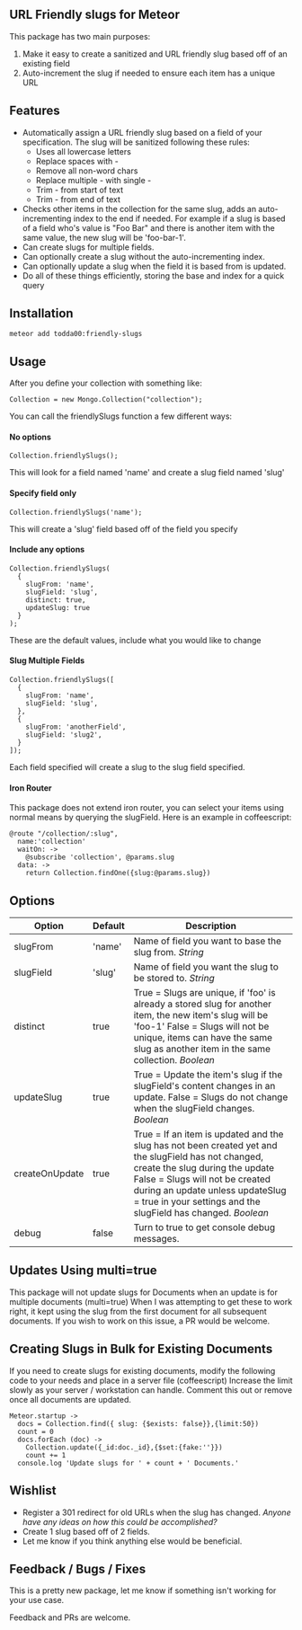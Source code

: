 URL Friendly slugs for Meteor
------------------------
This package has two main purposes:

1. Make it easy to create a sanitized and URL friendly slug based off of an existing field
2. Auto-increment the slug if needed to ensure each item has a unique URL

Features
------------------------
- Automatically assign a URL friendly slug based on a field of your specification. The slug will be sanitized following these rules:
  - Uses all lowercase letters
  - Replace spaces with -
  - Remove all non-word chars
  - Replace multiple - with single -
  - Trim - from start of text
  - Trim - from end of text
- Checks other items in the collection for the same slug, adds an auto-incrementing index to the end if needed. For example if a slug is based of a field who's value is "Foo Bar" and there is another item with the same value, the new slug will be 'foo-bar-1'.
- Can create slugs for multiple fields.
- Can optionally create a slug without the auto-incrementing index.
- Can optionally update a slug when the field it is based from is updated.
- Do all of these things efficiently, storing the base and index for a quick query

Installation
------------------------
```
meteor add todda00:friendly-slugs
```

Usage
------------------------

After you define your collection with something like:
```
Collection = new Mongo.Collection("collection");
```

You can call the friendlySlugs function a few different ways:

#### No options
```
Collection.friendlySlugs();
```
This will look for a field named 'name' and create a slug field named 'slug'

#### Specify field only
```
Collection.friendlySlugs('name');
```
This will create a 'slug' field based off of the field you specify

#### Include any options
```
Collection.friendlySlugs(
  {
    slugFrom: 'name',
    slugField: 'slug',
    distinct: true,
    updateSlug: true
  }
);
```
These are the default values, include what you would like to change

#### Slug Multiple Fields
```
Collection.friendlySlugs([
  {
    slugFrom: 'name',
    slugField: 'slug',
  },
  {
    slugFrom: 'anotherField',
    slugField: 'slug2',
  }
]);
```
Each field specified will create a slug to the slug field specified.

#### Iron Router
This package does not extend iron router, you can select your items using normal means by querying the slugField. Here is an example in coffeescript:
```
@route "/collection/:slug",
  name:'collection'
  waitOn: ->
    @subscribe 'collection', @params.slug
  data: ->
    return Collection.findOne({slug:@params.slug})
```

Options
------------------------

Option | Default | Description
--- | --- | ---
slugFrom | 'name' | Name of field you want to base the slug from. *String*
slugField | 'slug' | Name of field you want the slug to be stored to. *String*
distinct | true |  True = Slugs are unique, if 'foo' is already a stored slug for another item, the new item's slug will be 'foo-1' False = Slugs will not be unique, items can have the same slug as another item in the same collection. *Boolean*
updateSlug | true | True = Update the item's slug if the slugField's content changes in an update. False = Slugs do not change when the slugField changes. *Boolean*
createOnUpdate | true | True = If an item is updated and the slug has not been created yet and the slugField has not changed, create the slug during the update False = Slugs will not be created during an update unless updateSlug = true in your settings and the slugField has changed. *Boolean*
debug | false | Turn to true to get console debug messages.

Updates Using multi=true
------------------------
This package will not update slugs for Documents when an update is for multiple documents (multi=true)
When I was attempting to get these to work right, it kept using the slug from the first document for all subsequent documents. If you wish to work on this issue, a PR would be welcome.

Creating Slugs in Bulk for Existing Documents
------------------------
If you need to create slugs for existing documents, modify the following code to your needs and place in a server file (coffeescript) Increase the limit slowly as your server / workstation can handle. Comment this out or remove once all documents are updated.
```
Meteor.startup ->
  docs = Collection.find({ slug: {$exists: false}},{limit:50})
  count = 0
  docs.forEach (doc) ->
    Collection.update({_id:doc._id},{$set:{fake:''}})
    count += 1
  console.log 'Update slugs for ' + count + ' Documents.'
```

Wishlist
------------------------
- Register a 301 redirect for old URLs when the slug has changed.
  *Anyone have any ideas on how this could be accomplished?*
- Create 1 slug based off of 2 fields.
- Let me know if you think anything else would be beneficial.

Feedback / Bugs / Fixes
------------------------
This is a pretty new package, let me know if something isn't working for your use case.

Feedback and PRs are welcome.
